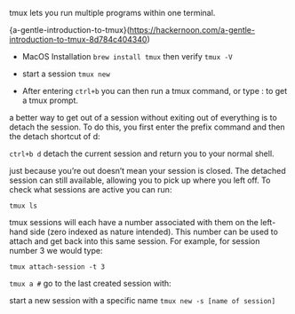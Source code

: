 tmux lets you run multiple programs within one terminal.

{a-gentle-introduction-to-tmux}(https://hackernoon.com/a-gentle-introduction-to-tmux-8d784c404340)

* MacOS Installation
`brew install tmux` then verify `tmux -V`

* start a session `tmux new`

* After entering `ctrl+b` you can then run a tmux command, or type : to get a tmux prompt.

a better way to get out of a session without exiting out of everything is to detach the session. To do this, you first enter the prefix command and then the detach shortcut of d:

`ctrl+b d` detach the current session and return you to your normal shell.

just because you’re out doesn’t mean your session is closed. The detached session can still available, allowing you to pick up where you left off. To check what sessions are active you can run:

`tmux ls`

tmux sessions will each have a number associated with them on the left-hand side (zero indexed as nature intended). This number can be used to attach and get back into this same session. For example, for session number 3 we would type:

`tmux attach-session -t 3`

`tmux a #` go to the last created session with:

start a new session with a specific name  `tmux new -s [name of session]`